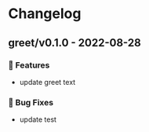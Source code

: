# Changelog

<!-- insert-new-changelog-here -->
## greet/v0.1.0 - 2022-08-28

### 🚀 Features
+ update greet text

### 🐛 Bug Fixes
+ update test

